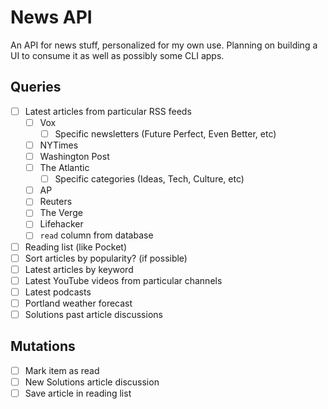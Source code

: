 # News API

An API for news stuff, personalized for my own use. Planning on building a UI to consume it as well as possibly some CLI apps.

## Queries

- [ ] Latest articles from particular RSS feeds
  - [ ] Vox
    - [ ] Specific newsletters (Future Perfect, Even Better, etc)
  - [ ] NYTimes
  - [ ] Washington Post
  - [ ] The Atlantic
    - [ ] Specific categories (Ideas, Tech, Culture, etc)
  - [ ] AP
  - [ ] Reuters
  - [ ] The Verge
  - [ ] Lifehacker
  - [ ] `read` column from database
- [ ] Reading list (like Pocket)
- [ ] Sort articles by popularity? (if possible)
- [ ] Latest articles by keyword
- [ ] Latest YouTube videos from particular channels
- [ ] Latest podcasts
- [ ] Portland weather forecast
- [ ] Solutions past article discussions

## Mutations

- [ ] Mark item as read
- [ ] New Solutions article discussion
- [ ] Save article in reading list
